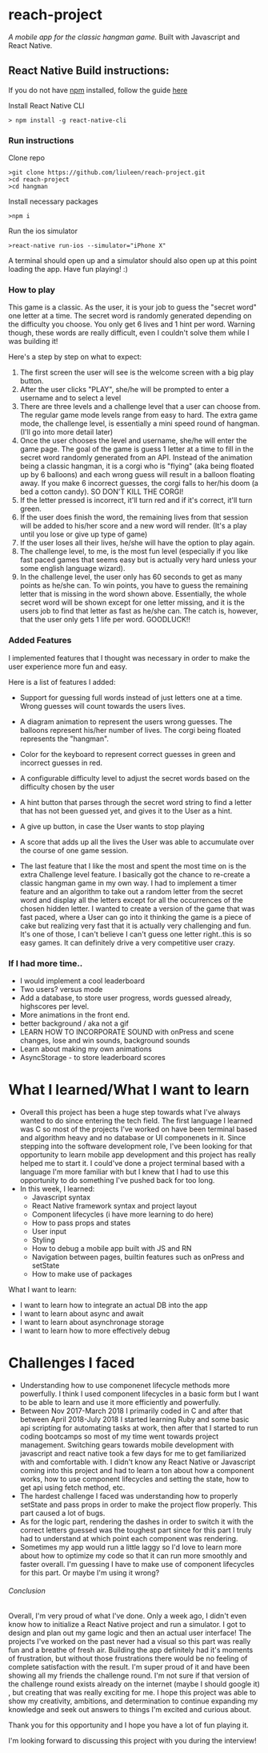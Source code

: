 # reach-project

_A mobile app for the classic hangman game._
Built with Javascript and React Native. 

## React Native Build instructions:

If you do not have [npm](https://www.npmjs.com/get-npm) installed, follow the guide [here](https://www.npmjs.com/get-npm)

Install React Native CLI
```
> npm install -g react-native-cli
```

### Run instructions
Clone repo
```
>git clone https://github.com/liuleen/reach-project.git
>cd reach-project
>cd hangman
```
Install necessary packages
```
>npm i
```
Run the ios simulator
```
>react-native run-ios --simulator="iPhone X"
```
A terminal should open up and a simulator should also open up at this point loading the app. Have fun playing! :) 

### How to play

This game is a classic. As the user, it is your job to guess the "secret word" one letter at a time. The secret word is randomly generated depending on the difficulty you choose. You only get 6 lives and 1 hint per word. Warning though, these words are really difficult, even I couldn't solve them while I was building it! 

Here's a step by step on what to expect:
1. The first screen the user will see is the welcome screen with a big play button.
2. After the user clicks "PLAY", she/he will be prompted to enter a username and to select a level
3. There are three levels and a challenge level that a user can choose from. The regular game mode levels range from easy to hard. The extra game mode, the challenge level, is essentially a mini speed round of hangman. (I'll go into more detail later)
4. Once the user chooses the level and username, she/he will enter the game page. The goal of the game is guess 1 letter at a time to fill in the secret word randomly generated from an API. Instead of the animation being a classic hangman, it is a corgi who is "flying" (aka being floated up by 6 balloons) and each wrong guess will result in a balloon floating away. If you make 6 incorrect guesses, the corgi falls to her/his doom (a bed a cotton candy). SO DON'T KILL THE CORGI! 
5. If the letter pressed is incorrect, it'll turn red and if it's correct, it'll turn green. 
6. If the user does finish the word, the remaining lives from that session will be added to his/her score and a new word will render. (It's a play until you lose or give up type of game)
7. If the user loses all their lives, he/she will have the option to play again.
8. The challenge level, to me, is the most fun level (especially if you like fast paced games that seems easy but is actually very hard unless your some english language wizard).
9. In the challenge level, the user only has 60 seconds to get as many points as he/she can. To win points, you have to guess the remaining letter that is missing in the word shown above. Essentially, the whole secret word will be shown except for one letter missing, and it is the users job to find that letter as fast as he/she can. The catch is, however, that the user only gets 1 life per word. GOODLUCK!! 

### Added Features

I implemented features that I thought was necessary in order to make the user experience more fun and easy. 

Here is a list of features I added: 
- Support for guessing full words instead of just letters one at a time. Wrong guesses will count towards the users lives.
- A diagram animation to represent the users wrong guesses. The balloons represent his/her number of lives. The corgi being floated represents the "hangman".
- Color for the keyboard to represent correct guesses in green and incorrect guesses in red. 
- A configurable difficulty level to adjust the secret words based on the difficulty chosen by the user
- A hint button that parses through the secret word string to find a letter that has not been guessed yet, and gives it to the User as a hint. 
- A give up button, in case the User wants to stop playing
- A score that adds up all the lives the User was able to accumulate over the course of one game session. 

- The last feature that I like the most and spent the most time on is the extra Challenge level feature. I basically got the chance to re-create a classic hangman game in my own way. I had to implement a timer feature and an algorithm to take out a random letter from the secret word and display all the letters except for all the occurrences of the chosen hidden letter. I wanted to create a version of the game that was fast paced, where a User can go into it thinking the game is a piece of cake but realizing very fast that it is actually very challenging and fun. It's one of those, I can't believe I can't guess one letter right..this is so easy games. It can definitely drive a very competitive user crazy. 

### If I had more time..

- I would implement a cool leaderboard 
- Two users? versus mode
- Add a database, to store user progress, words guessed already, highscores per level. 
- More animations in the front end. 
- better background / aka not a gif
- LEARN HOW TO INCORPORATE SOUND with onPress and scene changes, lose and win sounds, background sounds
- Learn about making my own animations
- AsyncStorage - to store leaderboard scores

# What I learned/What I want to learn

- Overall this project has been a huge step towards what I've always wanted to do since entering the tech field. The first language I learned was C so most of the projects I've worked on have been terminal based and algorithm heavy and no database or UI componenets in it. Since stepping into the software development role, I've been looking for that opportunity to learn mobile app development and this project has really helped me to start it. I could've done a project terminal based with a language I'm more familiar with but I knew that I had to use this opportunity to do something I've pushed back for too long. 
- In this week, I learned:
    - Javascript syntax
    - React Native framework syntax and project layout
    - Component lifecycles (i have more learning to do here)
    - How to pass props and states
    - User input
    - Styling
    - How to debug a mobile app built with JS and RN
    - Navigation between pages, builtin features such as onPress and setState
    - How to make use of packages

What I want to learn: 
- I want to learn how to integrate an actual DB into the app 
- I want to learn about async and await 
- I want to learn about asynchronage storage 
- I want to learn how to more effectively debug

# Challenges I faced

- Understanding how to use componenet lifecycle methods more powerfully. I think I used component lifecycles in a basic form but I want to be able to learn and use it more efficiently and powerfully.
- Between Nov 2017-March 2018 I primarily coded in C and after that between April 2018-July 2018 I started learning Ruby and some basic api scripting for automating tasks at work, then after that I started to run coding bootcamps so most of my time went towards project management. Switching gears towards mobile development with javascript and react native took a few days for me to get familiarized with  and comfortable with. I didn't know any React Native or Javascript coming into this project and had to learn a ton about how a component works, how to use component lifecycles and setting the state, how to get api using fetch method, etc. 
- The hardest challenge I faced was understanding how to properly setState and pass props in order to make the project flow properly. This part caused a lot of bugs. 
- As for the logic part, rendering the dashes in order to switch it with the correct letters guessed was the toughest part since for this part I truly had to understand at which point each component was rendering. 
- Sometimes my app would run a little laggy so I'd love to learn more about how to optimize my code so that it can run more smoothly and faster overall. I'm guessing I have to make use of component lifecycles for this part. Or maybe I'm using it wrong?

###### Conclusion
Overall, I'm very proud of what I've done. Only a week ago, I didn't even know how to initialize a React Native project and run a simulator. I got to design and plan out my game logic and then an actual user interface! The projects I've worked on the past never had a visual so this part was really fun and a breathe of fresh air. Building the app definitely had it's moments of frustration, but without those frustrations there would be no feeling of complete satisfaction with the result. I'm super proud of it and have been showing all my friends the challenge round. I'm not sure if that version of the challenge round exists already on the internet (maybe I should google it) , but creating that was really exciting for me. I hope this project was able to show my creativity, ambitions, and determination to continue expanding my knowledge and seek out answers to things I'm excited and curious about. 

Thank you for this opportunity and I hope you have a lot of fun playing it. 

I'm looking forward to discussing this project with you during the interview! 

